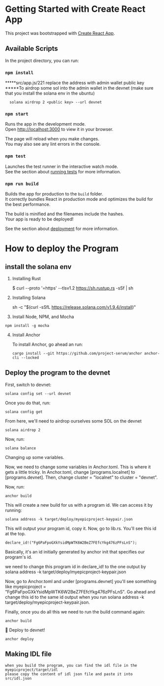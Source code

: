 # Getting Started with Create React App

This project was bootstrapped with [Create React App](https://github.com/facebook/create-react-app).

## Available Scripts

In the project directory, you can run:
### `npm install`

*****src/app.js/221 replace the address with admin wallet public key
*****To airdrop some sol into the admin wallet in the devnet (make sure that you install the solana env in the ubuntu)

      solana airdrop 2 <public key> --url devnet

### `npm start`

Runs the app in the development mode.\
Open [http://localhost:3000](http://localhost:3000) to view it in your browser.

The page will reload when you make changes.\
You may also see any lint errors in the console.

### `npm test`

Launches the test runner in the interactive watch mode.\
See the section about [running tests](https://facebook.github.io/create-react-app/docs/running-tests) for more information.

### `npm run build`

Builds the app for production to the `build` folder.\
It correctly bundles React in production mode and optimizes the build for the best performance.

The build is minified and the filenames include the hashes.\
Your app is ready to be deployed!

See the section about [deployment](https://facebook.github.io/create-react-app/docs/deployment) for more information.

# How to deploy the Program

## install the solana env

 1. Installing Rust
    
    $ curl --proto '=https' --tlsv1.2 https://sh.rustup.rs -sSf | sh

 2. Installing Solana
   
    sh -c "$(curl -sSfL https://release.solana.com/v1.9.4/install)"

 3.  Install Node, NPM, and Mocha

    npm install -g mocha

 4. Install Anchor

    To install Anchor, go ahead an run:

        cargo install --git https://github.com/project-serum/anchor anchor-cli --locked

## Deploy the program to the devnet
   
  First, switch to devnet:

    solana config set --url devnet

  Once you do that, run:

    solana config get

  From here, we'll need to airdrop ourselves some SOL on the devnet

    solana airdrop 2

  Now, run:

    solana balance

  Changing up some variables.

  Now, we need to change some variables in Anchor.toml. This is where it gets a little tricky.
  In Anchor.toml, change [programs.localnet] to [programs.devnet].
  Then, change cluster = "localnet" to cluster = "devnet".
  
  Now, run:

    anchor build

  This will create a new build for us with a program id. We can access it by running:

    solana address -k target/deploy/myepicproject-keypair.json

  This will output your program id, copy it. 
  Now, go to lib.rs. You'll see this id at the top.

    declare_id!("Fg6PaFpoGXkYsidMpWTK6W2BeZ7FEfcYkg476zPFsLnS");

  Basically, it's an id initially generated by anchor init that specifies our program's id.

  we need to change this program id in declare_id! to the one output by solana address -k target/deploy/myepicproject-keypair.json

  Now, go to Anchor.toml and under [programs.devnet] you'll see something like myepicproject = "Fg6PaFpoGXkYsidMpWTK6W2BeZ7FEfcYkg476zPFsLnS". Go ahead and change this id to the same id output when you run solana address -k target/deploy/myepicproject-keypair.json.


  Finally, once you do all this we need to run the build command again:

    anchor build

  🚀 Deploy to devnet!

    anchor deploy



## Making IDL file
    when you build the program, you can find the idl file in the myepicproject/target/idl
    please copy the content of idl json file and paste it into src/idl.json
    
